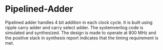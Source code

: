 # Pipelined-Adder
Pipelined adder handles 4 bit addition in each clock cycle. It is built using ripple carry adder and carry select adder. The systemverilog code is simulated and synthesized. The design is made to operate at 800 MHz and the positive slack in synthesis report indicates that the timing requirement is met. 
